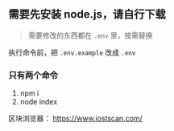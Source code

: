 ## 需要先安装 node.js，请自行下载

> 需要修改的东西都在 `.env` 里，按需替换

执行命令前，把 `.env.example` 改成 `.env`

### 只有两个命令
1. npm i
2. node index

区块浏览器： https://www.iostscan.com/